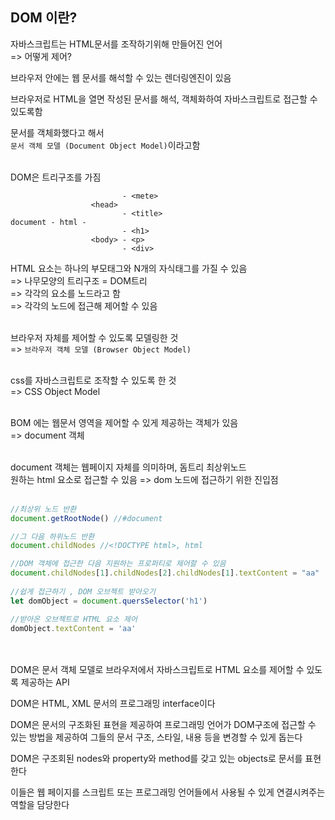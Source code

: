 ## DOM 이란?

자바스크립트는 HTML문서를 조작하기위해 만들어진 언어<br/>
=> 어떻게 제어?

브라우저 안에는 웹 문서를 해석할 수 있는 렌더링엔진이 있음

브라우저로 HTML을 열면 작성된 문서를 해석, 객체화하여 자바스크립트로 접근할 수있도록함 

문서를 객체화했다고 해서<br/>
`문서 객체 모델 (Document Object Model)`이라고함<br/><br/>

DOM은 트리구조를 가짐
```plantext
                         - <mete>
                  <head> 
                         - <title>
document - html - 
                         - <h1>
                  <body> - <p>
                         - <div> 
```
HTML 요소는 하나의 부모태그와 N개의 자식태그를 가질 수 있음<br/> 
=> 나무모양의 트리구조 = DOM트리<br/> 
=> 각각의 요소를 노드라고 함<br/> 
=> 각각의 노드에 접근해 제어할 수 있음<br/><br/>

브라우저 자체를 제어할 수 있도록 모델링한 것<br/> 
=> `브라우저 객체 모델 (Browser Object Model)`<br/><br/>

css를 자바스크립트로 조작할 수 있도록 한 것<br/> 
=> CSS Object Model <br/><br/>

BOM 에는 웹문서 영역을 제어할 수 있게 제공하는 객체가 있음<br/> 
=> document 객체 <br/><br/>

document 객체는 웹페이지 자체를 의미하며, 돔트리 최상위노드<br/>
원하는 html 요소로 접근할 수 있음 
=> dom 노드에 접근하기 위한 진입점<br/><br/>

```javascript
//최상위 노드 반환
document.getRootNode() //#document

//그 다음 하위노드 반환
document.childNodes //<!DOCTYPE html>, html

//DOM 객체에 접근한 다음 지원하는 프로퍼티로 제어할 수 있음
document.childNodes[1].childNodes[2].childNodes[1].textContent = "aa"
 
//쉽게 접근하기 , DOM 오브젝트 받아오기
let domObject = document.quersSelector('h1')

//받아온 오브젝트로 HTML 요소 제어 
domObject.textContent = 'aa'
```
<br/><br/>
DOM은 문서 객체 모델로 브라우저에서 자바스크립트로 HTML 요소를 제어할 수 있도록 제공하는 API

DOM은 HTML, XML 문서의 프로그래밍 interface이다

DOM은 문서의 구조화된 표현을 제공하여 프로그래밍 언어가 DOM구조에 접근할 수 있는 방법을 제공하여 그들의 문서 구조, 스타일, 내용 등을 변경할 수 있게 돕는다

DOM은 구조회된 nodes와 property와 method를 갖고 있는 objects로 문서를 표현한다

이들은 웹 페이지를 스크립트 또는 프로그래밍 언어들에서 사용될 수 있게 연결시켜주는 역할을 담당한다